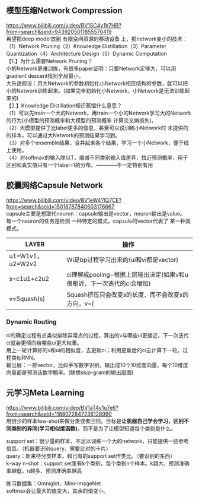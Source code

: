 ## 模型压缩Network Compression
https://www.bilibili.com/video/BV1SC4y1h7HB?from=search&seid=9439205011855570419<br>
希望把deep model放到 有限空间资源的移动设备 上，把network变小的技术：（1）Network Pruning（2）Knowledge Distillation（3）Parameter Quantization（4）Architecture Design（5）Dynamic Computation<br>
【1.】为什么需要Network Pruning？<br>
小的Network更难训练，有很多paper证明：只要Network足够大，可以用gradient descent找到全局最小。<br>
大乐透假设：用大Network的参数初始化小Network相应结构的参数，就可以把小的Network训练起来。(如果完全初始化小Network，小Network是无法训练起来的)<br>
【2.】Knowledge Distillation知识蒸馏什么意思？<br>
（1）可以先train一个大的Network，再train一个小的Network学习大的Network的行为(小模型的预测概率和大模型的预测概率 计算交叉熵损失)。<br>
（2）大模型提供了比label更多的信息，甚至可以说训练小Network时 未提供的的样本，可以通过大Network的预测结果学习到。<br>
（3）对多个ensemble结果，合并起来各个结果，学习一个小Network，便于线上使用。<br>
（4）对softmax的输入除以T，缩减不同类别输入值差异，拉近预测概率，用于区别和真实值只有一个label=1的分布。————不一定特别有用<br>


## 胶囊网络Capsule Network
https://www.bilibili.com/video/BV1eW411Q7CE?from=search&seid=15018787840603176667<br>
capsule主要是想取代neuron：capsule输出是vector，neuron输出是value。<br>
每一个neuron的任务是检测 一种特定的模式，capsule的vector代表了 某一种类模式。<br>

LAYER     | 操作
-------- | -----
u1=W1v1，u2=W2v2  | Wi是bp过程学习出来的(ui和vi都是vector)
s=c1u1+c2u2  | ci理解成pooling-根据上层输出决定(如果v和u很相近，下一次迭代的ci会增加)
v=Squash(s)  | Squash挤压只会改变s的长度、而不会改变s的方向，v=(|s|^2/(1+|s|^2))·(s/|s|)

### Dynamic Routing
ci的确定过程有点类似排除异常点的过程，算出的v与哪些ui更接近，下一次迭代ci就会更倾向给哪些ui更大权重。<br>
用上一轮计算好的v和ui的相似度，去更新ci；利用更新后的ci去计算下一轮。过程类似RNN。<br>
输出层：一排vector，比如手写数字识别，输出成10个10维度向量，每个10维度向量都是预测该数字概率。(联想skip-gram的输出层图)<br>


## 元学习Meta Learning
https://www.bilibili.com/video/BV1aT4y1u7e6?from=search&seid=1188072847236128990<br>
用很少的样本few-shot来做分类或者回归。目标是**让机器自己学会学习，区别不同类别的异同(学习相似度函数)**，而不是为了让模型知道每个类别是什么。<br>

support set：很少量的样本，不足以训练一个大的network，只能提供一些参考信息。（机器要识别query，需要比对的卡片）<br>
query：新来待分类样本，和已有的support set作类比。（要识别的东西）<br>
k-way n-shot：support set里有k个类别，每个类别n个样本。k越大、预测准确率越低，n越多、预测准确率越高<br>

练习数据集：Omniglot、Mini-ImageNet<br>
softmax会让最大的值变大，其余的值变小。<br>










